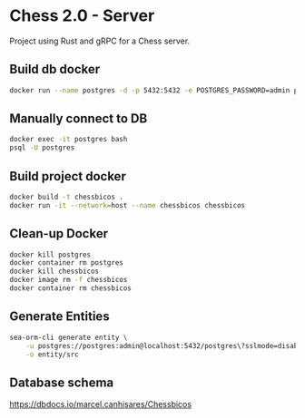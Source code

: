# Chess 2.0 - Server
Project using Rust and gRPC for a Chess server.


## Build db docker
```sh
docker run --name postgres -d -p 5432:5432 -e POSTGRES_PASSWORD=admin postgres
```

## Manually connect to DB
```sh
docker exec -it postgres bash
psql -U postgres
```

## Build project docker
```sh
docker build -t chessbicos .
docker run -it --network=host --name chessbicos chessbicos
```

## Clean-up Docker
```sh
docker kill postgres
docker container rm postgres
docker kill chessbicos
docker image rm -f chessbicos
docker container rm chessbicos
```

## Generate Entities
```sh
sea-orm-cli generate entity \
    -u postgres://postgres:admin@localhost:5432/postgres\?sslmode=disable \
    -o entity/src
```

## Database schema

https://dbdocs.io/marcel.canhisares/Chessbicos